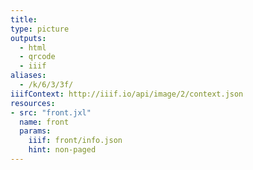 ```yaml
---
title:
type: picture
outputs:
  - html
  - qrcode
  - iiif
aliases:
  - /k/6/3/3f/
iiifContext: http://iiif.io/api/image/2/context.json
resources:
- src: "front.jxl"
  name: front
  params:
    iiif: front/info.json
    hint: non-paged
---
```

